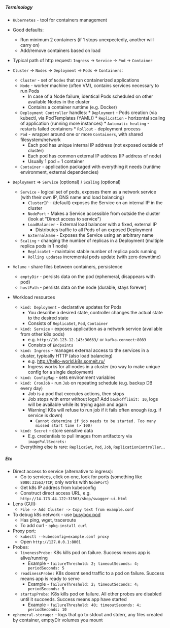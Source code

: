 ##### Terminology
* `Kubernetes` - tool for containers management
* Good defaults:
    * Run minimum 2 containers (if 1 stops unexpectedly, another will carry on)
    * Add/remove containers based on load
* Typical path of http request: `Ingress` -> `Service` -> `Pod` -> `Container`
* `Cluster` => `Nodes` => `Deployment` => `Pods` => `Containers`:
	* `Cluster` -  set of `Nodes` that run containerized applications
	* `Node` - worker machine (often VM), contains services necessary to run Pods
	    * In case of a Node failure, identical Pods scheduled on other available Nodes in the cluster
	    * Contains a container runtime (e.g. Docker)
	* `Deployment Controller` handles:
            * `Deployment` - Pods creation (via kubectl, via PodTemplates (YAML))
            * `Replication` - horizontal scaling of application (running more instances)
            * `Automatic healing` - restarts failed containers
            * `Rollout` - deployment process
	* `Pod` - wrapper around one or more `Containers`, with shared filesystem/network
	    * Each pod has unique internal IP address (not exposed outside of cluster)
	    * Each pod has common external IP address (IP address of node)
	    * Usually 1 pod = 1 container
	* `Container` - application packaged with everything it needs (runtime environment, external dependencies)
* `Deployment` => `Service` (optional) / `Scaling` (optional)
    * `Service` - logical set of pods, exposes them as a network service (with their own IP, DNS name and load balancing)
        * `ClusterIP` - (default) exposes the Service on an internal IP in the cluster
        * `NodePort` - Makes a Service accessible from outside the cluster (look at "Direct access to service")
        * `LoadBalancer` - External load balancer with a fixed, external IP
            * Distributes traffic to all Pods of an exposed Deployment
        * `ExternalName` - Exposes the Service using an arbitrary name
    * `Scaling` - changing the number of replicas in a Deployment (multiple replica pods in 1 node)
        * `ReplicaSet` - maintains stable number of replica pods running
        * `Rolling updates` incremental pods update (with zero downtime)
* `Volume` - share files between containers, persistence
    * `emptyDir` - persists data on the pod (ephemeral, disappears with pod)
    * `hostPath` - persists data on the node (durable, stays forever)

* Workload resources
    * `kind: Deployment` - declarative updates for Pods 
        * You describe a desired state, controller changes the actual state to the desired state
        * Consists of `ReplicaSet`, `Pod`, `Container`
    * `kind: Service` - exposes application as a network service (available from other k8s pods)
        * e.g. `http://10.123.12.143:30663/` or `kafka-connect:8083`
        * Consists of `Endpoints`
    * `kind: Ingress` - manages external access to the services in a cluster, typically HTTP (also load balancing)
        * e.g. http://hello-world.k8s.someit.ru/
        * Ingress works for all nodes in a cluster (no way to make unique config for a single deployment)
    * `kind: ConfigMap` - sets environment variables
    * `kind: CronJob` - run `Job` on repeating schedule (e.g. backup DB every day)
        * Job is a pod that executes actions, then stops
        * Job stops with error without logs? Add `backofflimit: 10`, logs will be available while its trying again and again
        * Warning! K8s will refuse to run job if it fails often enough (e.g. if service is down)
            * `Cannot determine if job needs to be started. Too many missed start time (> 100)`
    * `kind: Secret` - store sensitive data
        * E.g. credentials to pull images from artifactory via `imagePullSecrets:`
    * Everything else is rare: `ReplicaSet`, `Pod`, `Job`, `ReplicationController`...

##### Etc
* Direct access to service (alternative to ingress):
    * Go to services, click on one, look for ports (something like `8080:31563/TCP`; only works with `NodePort`)
    * Get k8s IP address from kubeconfig
    * Construct direct access URL, e.g. `http://14.173.44.122:31563/shop/swagger-ui.html`
* Lens (GUI):
    * `File -> Add Cluster -> Copy text from example.conf`
* To debug k8s network - use [busybox pod](templates/busybox.yaml)
    * Has ping, wget, traceroute
    * To add curl - `opkg-install curl`
* Proxy port:
    * `kubectl --kubeconfig=example.conf proxy`
    * Open `http://127.0.0.1:8001`
* Probes:
    * `livenessProbe:` K8s kills pod on failure. Success means app is alive/running
        * Example - `failureThreshold: 2; timeoutSeconds: 4; periodSeconds: 5`
    * `readinessProbe:` K8s doesnt send traffic to a pod on failure. Success means app is ready to serve
        * Example - `failureThreshold: 2; timeoutSeconds: 4; periodSeconds: 5`
    * `startupProbe:` K8s kills pod on failure. All other probes are disabled until it succeeds. Success means app have started
        * Example - `failureThreshold: 40; timeoutSeconds: 4; periodSeconds: 10`
* `ephemeral-storage:` - logs that go to stdout and stderr, any files created by container, emptyDir volumes you mount
